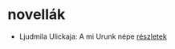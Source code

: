 # novellák

- Ljudmila Ulickaja: A mi Urunk népe [részletek](../_details/Ljudmila%20Ulickaja.md#id_1297)